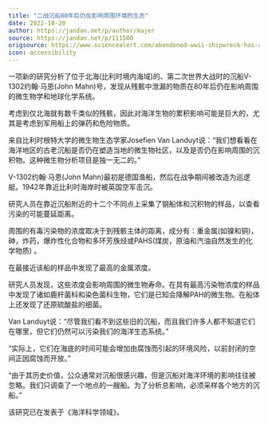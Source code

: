 ```yaml
---
title: "二战沉船80年后仍在影响周围环境的生态"
date: 2022-10-20
author: https://jandan.net/p/author/majer
source: https://jandan.net/p/111500
origsource: https://www.sciencealert.com/abandoned-wwii-shipwreck-has-altered-the-oceans-microbiology-for-80-years
icon: accessibility
---
```


一项新的研究分析了位于北海(比利时境内海域)的、第二次世界大战时的沉船V-1302约翰·马恩(John Mahn)号，发现从残骸中泄漏的物质在80年后仍在影响周围的微生物学和地球化学系统。

考虑到仅北海就有数千类似的残骸，因此对海洋生物的累积影响可能是巨大的，尤其是考虑到军用船上的弹药和危险物质。

来自比利时根特大学的微生物生态学家Josefien Van Landuyt说：“我们想看看在海洋地区的古老沉船是否仍在塑造当地的微生物社区，以及是否仍在影响周围的沉积物。这种微生物分析项目是独一无二的。”

V-1302约翰·马恩(John Mahn)最初是德国渔船，然后在战争期间被改造为巡逻艇。1942年靠近比利时海岸时被英国空军击沉。

研究人员在靠近沉船附近的十二个不同点上采集了钢船体和沉积物的样品，以查看污染的可能蔓延距离。

周围的有毒污染物的浓度取决于到残骸主体的距离，成分有：重金属(如镍和铜)，砷，炸药，爆炸性化合物和多环芳族烃或PAHS(煤炭，原油和汽油自然发生的化学物质) 。

在最接近该船的样品中发现了最高的金属浓度。

研究人员发现，这些浓度会影响周围的微生物寿命。在具有最高污染物浓度的样品中发现了诸如鹿杆菌科和染色菌科生物，它们是已知会降解PAH的微生物。在船体上还发现了还原硫酸盐的细菌。

Van Landuyt说：“尽管我们看不到这些旧的沉船，而且我们许多人都不知道它们在哪里，但它们仍然可以污染我们的海洋生态系统。”

“实际上，它们在海底的时间可能会增加由腐蚀而引起的环境风险，以前封闭的空间正因腐蚀而开放。”

“由于其历史价值，公众通常对沉船很感兴趣，但是沉船对海洋环境的影响往往被忽略。我们只调查了一个地点的一艘船。为了分析总影响，必须采样各个地方的沉船。”

该研究已在发表于《海洋科学领域》。